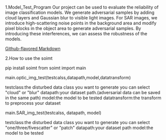 1.Model_Test_Program
Our project can be used to evaluate the reliability of image classification models. We generate adversarial samples by adding cloud layers and Gaussian blur to visible light images. For SAR images, we introduce high-scattering noise points in the background area and modify pixel blocks in the object area to generate adversarial samples. By introducing these interferences, we can assess the robustness of the models.

[Github-flavored Markdown](https://github.com/Agiraffea/model_test_program)

2.How to use the soimt

pip install soimt
from soimt import main

main.optic_img_test(testcalss,datapath,model,datatransform)

testclass:the disturbed data class you want to generate
you can select "cloud" or "blur"
datapath:your dataset path.(adversarial data can be saved in the same path)
model:the model to be tested
datatransform:the transform to preprocess your dataset

main.SAR_img_test(testcalss, datapath, model)

testclass:the disturbed data class you want to generate
you can select "one/three/fivescatter" or "patch"
datapath:your dataset path
model:the model to be tested	